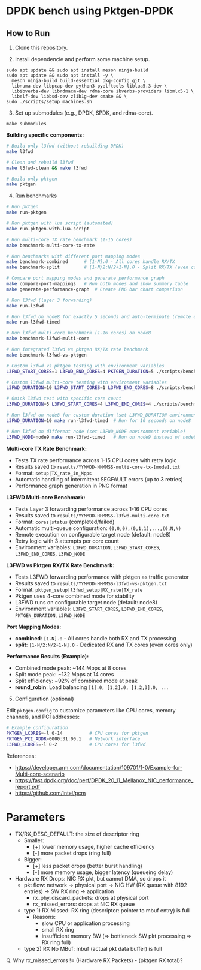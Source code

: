 # DPDK bench using Pktgen-DPDK



## How to Run 

1) Clone this repository.

2) Install dependencie and perform some machine setup.

```
sudo apt update && sudo apt install meson ninja-build
sudo apt update && sudo apt install -y \
  meson ninja-build build-essential pkg-config git \
  libnuma-dev libpcap-dev python3-pyelftools liblua5.3-dev \
  libibverbs-dev librdmacm-dev rdma-core ibverbs-providers libmlx5-1 \
  libelf-dev libbsd-dev zlib1g-dev cmake && \
sudo ./scripts/setup_machines.sh
```

3) Set up submodules (e.g., DPDK, SPDK, and rdma-core).

```
make submodules
```

**Building specific components:**
```bash
# Build only l3fwd (without rebuilding DPDK)
make l3fwd

# Clean and rebuild l3fwd
make l3fwd-clean && make l3fwd

# Build only pktgen
make pktgen
```

4) Run benchmarks

```bash
# Run pktgen
make run-pktgen

# Run pktgen with lua script (automated)
make run-pktgen-with-lua-script

# Run multi-core TX rate benchmark (1-15 cores)
make benchmark-multi-core-tx-rate

# Run benchmarks with different port mapping modes
make benchmark-combined      # [1-N].0 - All cores handle RX/TX
make benchmark-split         # [1-N/2:N/2+1-N].0 - Split RX/TX (even cores only)

# Compare port mapping modes and generate performance graph
make compare-port-mappings   # Run both modes and show summary table
make generate-performance-graph  # Create PNG bar chart comparison

# Run l3fwd (layer 3 forwarding)
make run-l3fwd

# Run l3fwd on node8 for exactly 5 seconds and auto-terminate (remote execution)
make run-l3fwd-timed

# Run l3fwd multi-core benchmark (1-16 cores) on node8
make benchmark-l3fwd-multi-core

# Run integrated l3fwd vs pktgen RX/TX rate benchmark  
make benchmark-l3fwd-vs-pktgen

# Custom l3fwd vs pktgen testing with environment variables
L3FWD_START_CORES=1 L3FWD_END_CORES=4 PKTGEN_DURATION=5 ./scripts/benchmark-l3fwd-vs-pktgen.sh

# Custom l3fwd multi-core testing with environment variables
L3FWD_DURATION=10 L3FWD_START_CORES=1 L3FWD_END_CORES=8 ./scripts/benchmark-l3fwd-multi-core.sh

# Quick l3fwd test with specific core count
L3FWD_DURATION=5 L3FWD_START_CORES=4 L3FWD_END_CORES=4 ./scripts/benchmark-l3fwd-multi-core.sh

# Run l3fwd on node8 for custom duration (set L3FWD_DURATION environment variable)
L3FWD_DURATION=10 make run-l3fwd-timed  # Run for 10 seconds on node8

# Run l3fwd on different node (set L3FWD_NODE environment variable)
L3FWD_NODE=node9 make run-l3fwd-timed   # Run on node9 instead of node8
```

**Multi-core TX Rate Benchmark:**
- Tests TX rate performance across 1-15 CPU cores with retry logic
- Results saved to `results/YYMMDD-HHMMSS-multi-core-tx-[mode].txt`
- Format: `setup|TX_rate_in_Mpps`
- Automatic handling of intermittent SEGFAULT errors (up to 3 retries)
- Performance graph generation in PNG format

**L3FWD Multi-core Benchmark:**
- Tests Layer 3 forwarding performance across 1-16 CPU cores
- Results saved to `results/YYMMDD-HHMMSS-l3fwd-multi-core.txt`
- Format: `cores|status` (completed/failed)
- Automatic multi-queue configuration: `(0,0,0),(0,1,1),...,(0,N,N)`
- Remote execution on configurable target node (default: node8)
- Retry logic with 3 attempts per core count
- Environment variables: `L3FWD_DURATION`, `L3FWD_START_CORES`, `L3FWD_END_CORES`, `L3FWD_NODE`

**L3FWD vs Pktgen RX/TX Rate Benchmark:**
- Tests L3FWD forwarding performance with pktgen as traffic generator
- Results saved to `results/YYMMDD-HHMMSS-l3fwd-vs-pktgen.txt`
- Format: `pktgen_setup|l3fwd_setup|RX_rate|TX_rate`
- Pktgen uses 4-core combined mode for stability
- L3FWD runs on configurable target node (default: node8)
- Environment variables: `L3FWD_START_CORES`, `L3FWD_END_CORES`, `PKTGEN_DURATION`, `L3FWD_NODE`

**Port Mapping Modes:**
- **combined**: `[1-N].0` - All cores handle both RX and TX processing
- **split**: `[1-N/2:N/2+1-N].0` - Dedicated RX and TX cores (even cores only)

**Performance Results (Example):**
- Combined mode peak: ~144 Mpps at 8 cores
- Split mode peak: ~132 Mpps at 14 cores  
- Split efficiency: ~92% of combined mode at peak
- **round_robin**: Load balancing `[1].0, [1,2].0, [1,2,3].0, ...`

5) Configuration (optional)

Edit `pktgen.config` to customize parameters like CPU cores, memory channels, and PCI addresses:

```bash
# Example configuration
PKTGEN_LCORES=-l 0-14          # CPU cores for pktgen
PKTGEN_PCI_ADDR=0000:31:00.1   # Network interface
L3FWD_LCORES=-l 0-2            # CPU cores for l3fwd
```


References:
- https://developer.arm.com/documentation/109701/1-0/Example-for-Multi-core-scenario
- https://fast.dpdk.org/doc/perf/DPDK_20_11_Mellanox_NIC_performance_report.pdf
- https://github.com/intel/pcm




# Parameters
- TX/RX_DESC_DEFAULT: the size of descriptor ring
  - Smaller: 
    - [+] lower memory usage, higher cache efficiency
    - [-] more packet drops (ring full)
  - Bigger:
    - [+] less packet drops (better burst handling)
    - [-] more memory usage, bigger latency (queueing delay)
- Hardware RX Drops:  NIC RX pkt, but cannot DMA, so drops it
  - pkt flow: network -> physical port -> NIC HW (RX queue with 8192 entries) -> SW RX ring -> application
    - rx_phy_discard_packets: drops at physical port
    - rx_missed_errors: drops at NIC RX queue  
  - type 1) RX Missed: RX ring (descriptor: pointer to mbuf entry) is full  
    - Reasons:
      - slow CPU or application processing
      - small RX ring
      - insufficient memory BW (=> bottleneck SW pkt processing => RX ring full)
  - type 2) RX No MBuf: mbuf (actual pkt data buffer) is full








Q. Why rx_missed_errors != (Hardware RX Packets) - (pktgen RX total)?